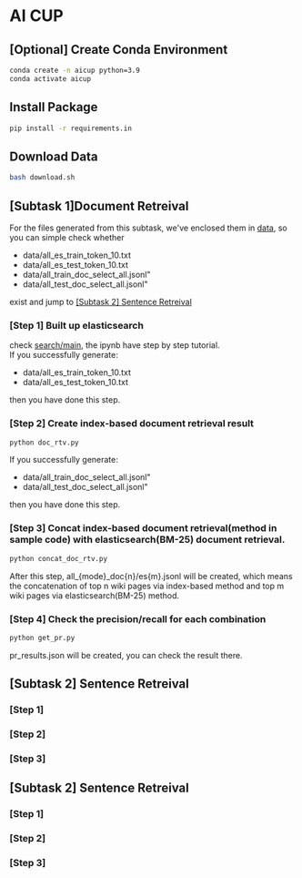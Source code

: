 # AI CUP

## [Optional] Create Conda Environment
```bash
conda create -n aicup python=3.9
conda activate aicup
```

## Install Package
```bash
pip install -r requirements.in
```

## Download Data
```bash
bash download.sh
```
## [Subtask 1]Document Retreival
For the files generated from this subtask, we've enclosed them in [data](data), so you can simple check whether
- data/all_es_train_token_10.txt
- data/all_es_test_token_10.txt
- data/all_train_doc_select_all.jsonl"
- data/all_test_doc_select_all.jsonl"

exist and jump to [[Subtask 2] Sentence Retreival](#L56)
### [Step 1] Built up elasticsearch
check [search/main](search/main.ipynb), the ipynb have step by step tutorial. <br>
If you successfully generate:
- data/all_es_train_token_10.txt
- data/all_es_test_token_10.txt

then you have done this step.

### [Step 2] Create index-based document retrieval result
```bash
python doc_rtv.py
```
If you successfully generate:
- data/all_train_doc_select_all.jsonl"
- data/all_test_doc_select_all.jsonl"

then you have done this step.

### [Step 3] Concat index-based document retrieval(method in sample code) with elasticsearch(BM-25) document retrieval.
```bash
python concat_doc_rtv.py
```
After this step, all_{mode}_doc{n}/es{m}.jsonl will be created, which means the concatenation of top n wiki pages via index-based method and top m wiki pages via elasticsearch(BM-25) method.

### [Step 4] Check the precision/recall for each combination
```bash
python get_pr.py
```
pr_results.json will be created, you can check the result there.

## [Subtask 2] Sentence Retreival
### [Step 1]
### [Step 2]
### [Step 3]
## [Subtask 2] Sentence Retreival
### [Step 1]
### [Step 2]
### [Step 3]